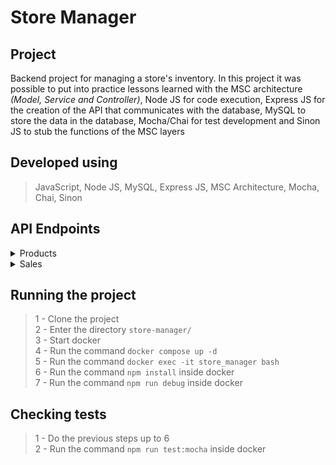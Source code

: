 # Store Manager

## Project

Backend project for managing a store's inventory. In this project it was possible to put into practice lessons learned with the MSC architecture _(Model, Service and Controller)_, Node JS for code execution, Express JS for the creation of the API that communicates with the database, MySQL to store the data in the database, Mocha/Chai for test development and Sinon JS to stub the functions of the MSC layers

## Developed using
> JavaScript, Node JS, MySQL, Express JS, MSC Architecture, Mocha, Chai, Sinon

## API Endpoints

<details closed>
  <summary>Products</summary>

  - Select all products
  
  > ```
  > Method: GET
  > Endpoint: /products
  > ```
  
  - Select products by ID

  > ```
  > Method: GET
  > Endpoint: /products/:id
  > ```

  - Create product

  > ```
  > Method: POST
  > Endpoint: /products
  > ```
  > ```json
  > Body:
  > {
  >   "name": "example"
  > }
  > ```

 - Update product

  > ```
  > Method: PUT
  > Endpoint: /products/:id
  > ```
  > ```json
  > Body:
  > {
  >   "name": "new_name_example"
  > }
  > ```

  - Delete product

  > ```
  > Method: DELETE
  > Endpoint: /products/:id
  > ```
  
  - Search product by name

  > ```
  > Method: GET
  > Endpoint: /products/search?q={query}
  > ```
</details>

<details closed>
  <summary>Sales</summary>

  - Select all sales
  
  > ```
  > Method: GET
  > Endpoint: /sales
  > ```
  
  - Select sales by ID

  > ```
  > Method: GET
  > Endpoint: /sales/:id
  > ```

  - Create sale

  > ```
  > Method: POST
  > Endpoint: /sales
  > ```
  > ```json
  > Body:
  > [
  >   {
  >     "productId": 1,
  >     "quantity": 1
  >   },
  >   {
  >     "productId": 2,
  >     "quantity":5
  >   }
  > ]
  > ```

 - Update sales

  > ```
  > Method: PUT
  > Endpoint: /sales/:id
  > ```
  > ```json
  > Body:
  >  [
  >   {
  >     "productId": 1,
  >     "quantity":10
  >   },
  >   {
  >     "productId": 2,
  >     "quantity":50
  >   }
  > ]
  > ```

  - Delete sale

  > ```
  > Method: DELETE
  > Endpoint: /sales/:id
  > ```
</details>

## Running the project
> 1 - Clone the project <br>
> 2 - Enter the directory `store-manager/` <br>
> 3 - Start docker <br>
> 4 - Run the command `docker compose up -d` <br>
> 5 - Run the command `docker exec -it store_manager bash` <br>
> 6 - Run the command `npm install` inside docker <br>
> 7 - Run the command `npm run debug` inside docker

## Checking tests
> 1 - Do the previous steps up to 6 <br>
> 2 - Run the command `npm run test:mocha` inside docker

